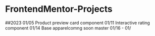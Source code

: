 # FrontendMentor-Projects

##2023
01/05 Product preview card component
01/11 Interactive rating component
01/14 Base apparelcomng soon master
01/16 - 01/

